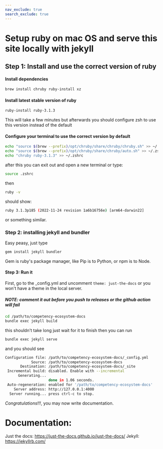 ```yaml
---
nav_exclude: true
search_exclude: true
---
```

# Setup ruby on mac OS and serve this site locally with jekyll

## Step 1: Install and use the correct version of ruby

#### Install dependencies

```bash
brew install chruby ruby-install xz
```

#### Install latest stable version of ruby
```bash
ruby-install ruby-3.1.3
```

This will take a few minutes but afterwards you should configure zsh to use this version instead of the default

#### Configure your terminal to use the correct version by default

```bash
echo "source $(brew --prefix)/opt/chruby/share/chruby/chruby.sh" >> ~/.zshrc
echo "source $(brew --prefix)/opt/chruby/share/chruby/auto.sh" >> ~/.zshrc
echo "chruby ruby-3.1.3" >> ~/.zshrc
```
after this you can exit out and open a new terminal or type:
```bash 
source .zshrc
```
then
```bash
ruby -v
```
should show:
```bash
ruby 3.1.3p185 (2022-11-24 revision 1a6b16756e) [arm64-darwin22]
```
or something similar.

### Step 2: installing jekyll and bundler

Easy peasy, just type 
```bash
gem install jekyll bundler
```

Gem is ruby's package manager, like Pip is to Python, or npm is to Node.

#### Step 3: Run it

First, go to the _config.yml and uncomment `theme: just-the-docs` or you won't have a theme in the local server.

##### NOTE: comment it out before you push to releases or the github action will fail

```bash
cd /path/to/competency-ecosystem-docs
bundle exec jekyll build
```

this shouldn't take long just wait for it to finish then you can run

```bash
bundle exec jekyll serve
```

and you should see 

```bash
Configuration file: /path/to/competency-ecosystem-docs/_config.yml
            Source: /path/to/competency-ecosystem-docs
       Destination: /path/to/competency-ecosystem-docs/_site
 Incremental build: disabled. Enable with --incremental
      Generating... 
                    done in 1.06 seconds.
 Auto-regeneration: enabled for '/path/to/competency-ecosystem-docs'
    Server address: http://127.0.0.1:4000
  Server running... press ctrl-c to stop.
```

*Congratulations!!!*, you may now write documentation.

# Documentation:
Just the docs: https://just-the-docs.github.io/just-the-docs/
Jekyll: https://jekyllrb.com/

